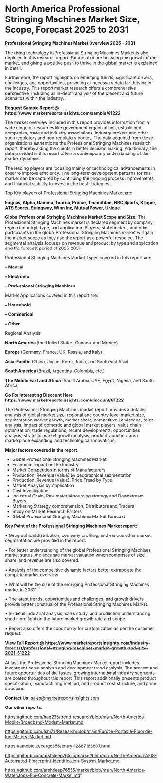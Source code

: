 # North America Professional Stringing Machines Market Size, Scope, Forecast 2025 to 2031

<Strong> Professional Stringing Machines Market Overview 2025 - 2031</strong>

The rising technology in Professional Stringing Machines Market is also depicted in this research report. Factors that are boosting the growth of the market, and giving a positive push to thrive in the global market is explained in detail.

Furthermore, the report highlights on emerging trends, significant drivers, challenges, and opportunities, providing all necessary data for thriving in the industry. This report market research offers a comprehensive perspective, including an in-depth analysis of the present and future scenarios within the industry.

<strong>Request Sample Report @ <a href=https://www.marketreportsinsights.com/sample/61222>https://www.marketreportsinsights.com/sample/61222</a></strong>

The market overview included in this report provides information from a wide range of resources like government organizations, established companies, trade and industry associations, industry brokers and other such regulatory and non-regulatory bodies. The data acquired from these organizations authenticate the Professional Stringing Machines research report, thereby aiding the clients in better decision making. Additionally, the data provided in this report offers a contemporary understanding of the market dynamics.

The leading players are focusing mainly on technological advancements in order to improve efficiency. The long-term development patterns for this market can be captured by continuing the ongoing process improvements and financial stability to invest in the best strategies.

Top Key players of Professional Stringing Machines Market are:

<strong>Eagnas, Alpha, Gamma, Tourna, Prince, Technifibre, NRC Sports, Klipper, ATS Sports, Stringway, Winn Inc, Mutual Power, Unique</strong>

<strong><b>Global Professional Stringing Machines Market Scope and Size:</b></strong>
The Professional Stringing Machines market is declared segment by company, region (country), type, and application. Players, stakeholders, and other participants in the global Professional Stringing Machines market will gain the market scope as they use the report as a powerful resource. The segmental analysis focuses on revenue and product by type and application and the forecast period of 2025-2031.

Professional Stringing Machines Market Types covered in this report are:

<strong>• Manual

• Electronic

• Professional Stringing Machines</strong>

Market Applications covered in this report are:

<strong>• Household

• Commerical

• Other</strong> 

Regional Analysis

<strong>North America</strong> (the United States, Canada, and Mexico)

<strong>Europe</strong> (Germany, France, UK, Russia, and Italy)

<strong>Asia-Pacific</strong> (China, Japan, Korea, India, and Southeast Asia)

<strong>South America</strong> (Brazil, Argentina, Colombia, etc.)

<strong>The Middle East and Africa</strong> (Saudi Arabia, UAE, Egypt, Nigeria, and South Africa)

<strong>Go For Interesting Discount Here: <a href=https://www.marketreportsinsights.com/discount/61222>https://www.marketreportsinsights.com/discount/61222</a></strong>

The Professional Stringing Machines market report provides a detailed analysis of global market size, regional and country-level market size, segmentation market growth, market share, competitive Landscape, sales analysis, impact of domestic and global market players, value chain optimization, trade regulations, recent developments, opportunities analysis, strategic market growth analysis, product launches, area marketplace expanding, and technological innovations.

<strong><b>Major factors covered in the report:</b></strong>
<ul>
  <li>Global Professional Stringing Machines Market </li>
  <li>Economic Impact on the Industry</li>
  <li>Market Competition in terms of Manufacturers</li>
  <li>Production, Revenue (Value) by geographical segmentation</li>
  <li>Production, Revenue (Value), Price Trend by Type</li>
  <li>Market Analysis by Application</li>
  <li>Cost Investigation</li>
  <li>Industrial Chain, Raw material sourcing strategy and Downstream Buyers</li>
  <li>Marketing Strategy comprehension, Distributors and Traders</li>
  <li>Study on Market Research Factors</li>
  <li>Global Professional Stringing Machines Market Forecast</li>
</ul>

<strong><b>Key Point of the Professional Stringing Machines Market report:</b></strong>

• Geographical distribution, company profiling, and various other market segmentation are provided in the report.

• For better understanding of the global Professional Stringing Machines market status, the accurate market valuation which comprises of size, share, and revenue are also covered.

• Analysis of the competitive dynamic factors better extrapolate the complete market overview

• What will be the size of the emerging Professional Stringing Machines market in 2031?

• The latest trends, opportunities and challenges, and growth drivers provide better construal of the Professional Stringing Machines Market.

• In-detail industrial analysis, sales study, and production understanding shed more light on the future market growth rate and scope.

• Report also offers the opportunity for customization as per the customer request.

<strong><b>View Full Report @ <a href=https://www.marketreportsinsights.com/industry-forecast/professional-stringing-machines-market-growth-and-size-2021-61222>https://www.marketreportsinsights.com/industry-forecast/professional-stringing-machines-market-growth-and-size-2021-61222</a></b></strong>


At last, the Professional Stringing Machines Market report includes investment come analysis and development trend analysis. The present and future opportunities of the fastest growing international industry segments are coated throughout this report. This report additionally presents product specification, manufacturing method, and product cost structure, and price structure.

<strong>Contact Us:</strong>
sales@marketreportsinsights.com

<strong>Our other reports:</strong>

<a href=https://github.com/haq235/trend-research/blob/main/North-America-Mobile-Broadband-Modem-Market.md>https://github.com/haq235/trend-research/blob/main/North-America-Mobile-Broadband-Modem-Market.md</a>

<a href=https://github.com/Ishi78/Research/blob/main/Europe-Portable-Fluoride-Ion-Meters-Market.md>https://github.com/Ishi78/Research/blob/main/Europe-Portable-Fluoride-Ion-Meters-Market.md</a>

<a href=https://ameblo.jp/cargo656/entry-12887183807.html>https://ameblo.jp/cargo656/entry-12887183807.html</a>

<a href=https://github.com/arshdeep76555/market/blob/main/North-America-AFIS-Automated-Fingerprint-Identification-System-Market.md>https://github.com/arshdeep76555/market/blob/main/North-America-AFIS-Automated-Fingerprint-Identification-System-Market.md</a>

<a href=https://github.com/arshdeep76555/market/blob/main/North-America-Waterstops-For-Concrete-Market.md>https://github.com/arshdeep76555/market/blob/main/North-America-Waterstops-For-Concrete-Market.md</a>"

